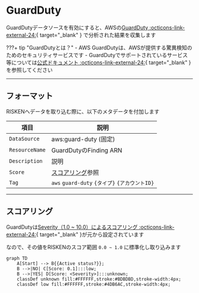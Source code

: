 # GuardDuty


GuardDutyデータソースを有効にすると、AWSの[GuardDuty :octicons-link-external-24:](https://docs.aws.amazon.com/guardduty/latest/ug/what-is-guardduty.html){ target="_blank" } で分析された結果を収集します

???+ tip "GuardDutyとは？"
    - AWS GuardDutyは、AWSが提供する驚異検知のためのセキュリティサービスです
    - GuardDutyでサポートされているサービス等については[公式ドキュメント :octicons-link-external-24:](https://docs.aws.amazon.com/guardduty/latest/ug/guardduty_finding-types-active.html){ target="_blank" } を参照してください

---

## フォーマット

RISKENへデータを取り込む際に、以下のメタデータを付加します

| 項目            | 説明                                           |
| -------------- | ---------------------------------------------- |
| `DataSource`   | aws:guard-duty (固定)                          |
| `ResourceName` | GuardDutyのFinding ARN                         |
| `Description`  | 説明                                           |
| `Score`        | [スコアリング](/aws/guardduty/#_2)参照           |
| `Tag`          | `aws` `guard-duty` `{タイプ}` `{アカウントID}`|


---

## スコアリング

GuardDutyは[Severity（1.0 ~ 10.0）によるスコアリング :octicons-link-external-24:](https://docs.aws.amazon.com/guardduty/latest/ug/guardduty_findings.html){ target="_blank" }が元から設定されています

なので、その値をRISKENのスコア範囲 `0.0 ~ 1.0` に標準化し取り込みます

```mermaid
graph TD
    A[Start] --> B{{Active status?}};
    B -->|NO| C[Score: 0.1]:::low;
    B -->|YES| D[Score: <Severity>]:::unknown;
    classDef unknown fill:#FFFFFF,stroke:#BDBDBD,stroke-width:4px;
    classDef low fill:#FFFFFF,stroke:#4DB6AC,stroke-width:4px;
```
